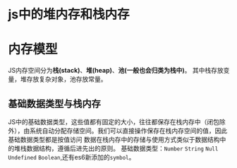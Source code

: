# js中的堆内存和栈内存

# 内存模型
JS内存空间分为**栈(stack)**、**堆(heap)**、**池(一般也会归类为栈中)**。 其中栈存放变量，堆存放复杂对象，池存放常量。

## 基础数据类型与栈内存
JS中的基础数据类型，这些值都有固定的大小，往往都保存在栈内存中（闭包除外），由系统自动分配存储空间。我们可以直接操作保存在栈内存空间的值，因此基础数据类型都是按值访问
数据在栈内存中的存储与使用方式类似于数据结构中的堆栈数据结构，遵循后进先出的原则。
基础数据类型：`Number` `String` `Null` `Undefined` `Boolean`,还有es6新添加的`symbol`。

